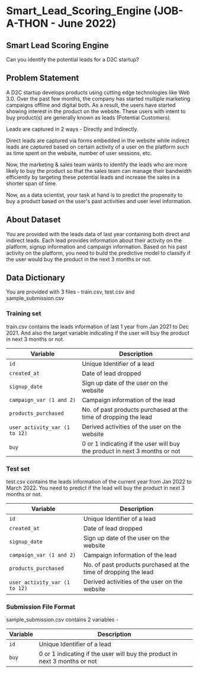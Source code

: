 # Smart_Lead_Scoring_Engine (JOB-A-THON - June 2022)

## Smart Lead Scoring Engine

Can you identify the potential leads for a D2C startup?

## Problem Statement

A D2C startup develops products using cutting edge technologies like Web 3.0. Over the past few months, the company has started multiple marketing campaigns offline and digital both. As a result, the users have started showing interest in the product on the website. These users with intent to buy product(s) are generally known as leads (Potential Customers).

Leads are captured in 2 ways - Directly and Indirectly.

Direct leads are captured via forms embedded in the website while indirect leads are captured based on certain activity of a user on the platform such as time spent on the website, number of user sessions, etc.

Now, the marketing & sales team wants to identify the leads who are more likely to buy the product so that the sales team can manage their bandwidth efficiently by targeting these potential leads and increase the sales in a shorter span of time.

Now, as a data scientist, your task at hand is to predict the propensity to buy a product based on the user's past activities and user level information.

## About Dataset

You are provided with the leads data of last year containing both direct and indirect leads. Each lead provides information about their activity on the platform, signup information and campaign information. Based on his past activity on the platform, you need to build the predictive model to classify if the user would buy the product in the next 3 months or not.

## Data Dictionary

You are provided with 3 files - train.csv, test.csv and sample_submission.csv

### Training set

train.csv contains the leads information of last 1 year from Jan 2021 to Dec 2021. And also the target variable indicating if the user will buy the product in next 3 months or not.

| Variable | Description |
|----------|-------------|
|`id` |Unique Identifier of a lead|
|`created_at` |Date of lead dropped|
|`signup_date` |Sign up date of the user on the website|
|`campaign_var (1 and 2)` |Campaign information of the lead|
|`products_purchased` |No. of past products purchased at the time of dropping the lead|
|`user_activity_var (1 to 12)` |Derived activities of the user on the website|
|`buy` |0 or 1 indicating if the user will buy the product in next 3 months or not|

### Test set

test.csv contains the leads information of the current year from Jan 2022 to March 2022. You need to predict if the lead will buy the product in next 3 months or not.

| Variable | Description |
|----------|-------------|
|`id`      |Unique Identifier of a lead|
|`created_at` |Date of lead dropped|
|`signup_date` |Sign up date of the user on the website|
|`campaign_var (1 and 2)` |Campaign information of the lead|
|`products_purchased` |No. of past products purchased at the time of dropping the lead|
|`user_activity_var (1 to 12)` |Derived activities of the user on the website|

### Submission File Format

sample_submission.csv contains 2 variables -

| Variable | Description |
|----------|-------------|
|`id`      |Unique Identifier of a lead|
|`buy`     |0 or 1 indicating if the user will buy the product in next 3 months or not|

